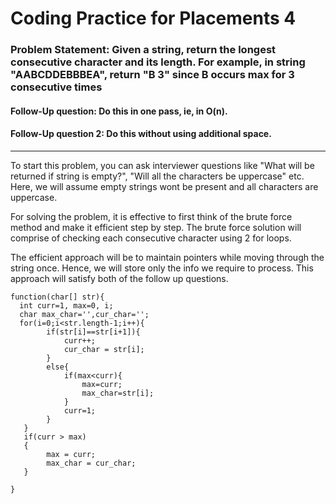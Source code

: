 # Coding Practice for Placements 4

### Problem Statement: Given a string, return the longest consecutive character and its length. For example, in string "AABCDDEBBBEA", return "B 3" since B occurs max for 3 consecutive times

#### Follow-Up question:     Do this in one pass, ie, in O(n).
#### Follow-Up question 2:   Do this without using additional space.
---
To start this problem, you can ask interviewer questions like "What will be returned if string is empty?", "Will all the characters be uppercase" etc. Here, we will assume empty strings wont be present and all characters are uppercase.

For solving the problem, it is effective to first think of the brute force method and make it efficient step by step. The brute force solution will comprise of checking each consecutive character using 2 for loops. 

The efficient approach will be to maintain pointers while moving through the string once. Hence, we will store only the info we require to process. This approach will satisfy both of the follow up questions.

```
function(char[] str){
  int curr=1, max=0, i;
  char max_char='',cur_char='';
  for(i=0;i<str.length-1;i++){
		if(str[i]==str[i+1]){
			curr++;
			cur_char = str[i];
		}
		else{
			if(max<curr){
				max=curr;
				max_char=str[i];
			}
			curr=1;
		}
   }
   if(curr > max)
   {
   		max = curr;
		max_char = cur_char;
   }
   
}
  
```
